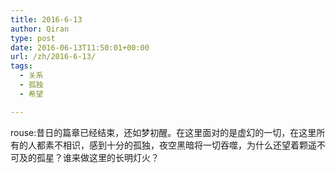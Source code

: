 ```yaml
---
title: 2016-6-13
author: Qiran
type: post
date: 2016-06-13T11:50:01+00:00
url: /zh/2016-6-13/
tags:
  - 关系
  - 孤独
  - 希望

---
```

rouse:昔日的篇章已经结束，还如梦初醒。在这里面对的是虚幻的一切，在这里所有的人都素不相识，感到十分的孤独，夜空黑暗将一切吞噬，为什么还望着颗遥不可及的孤星？谁来做这里的长明灯火？